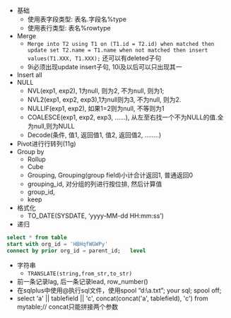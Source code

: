 - 基础
  - 使用表字段类型: 表名.字段名%type
  - 使用表行类型: 表名%rowtype
- Merge
  - `Merge into T2 using T1 on (T1.id = T2.id) when matched then update set T2.name = T1.name when not matched then insert values(T1.XXX, T1.XXX);`  还可以有deleted子句
  - 9i必须出现update insert子句, 10i及以后可以只出现其一
- Insert all
- NULL
  - NVL(exp1, exp2), 1为null, 则为2, 不为null, 则为1; 
  - NVL2(exp1, exp2, exp3),1为null则为3, 不为null, 则为2.  
  - NULLIF(exp1, exp2), 如果1=2则为null, 不等则为1
  - COALESCE(exp1, exp2, exp3, ……), 从左至右找一个不为NULL的值.全为null,则为NULL
  - Decode(条件, 值1, 返回值1, 值2, 返回值2, ……..)
- Pivot进行行转列(11g)
- Group by 
  - Rollup
  - Cube
  - Grouping, Grouping(group field)小计合计返回1, 普通返回0
  - grouping_id, 对分组的列进行按位排, 然后计算值
  - group_id,
  - keep
- 格式化
  - TO_DATE(SYSDATE, ‘yyyy-MM-dd HH:mm:ss’)
- 递归
~~~ sql
select * from table 
start with org_id = 'HBHqfWGWPy' 
connect by prior org_id = parent_id;   level
~~~
- 字符串
  - `TRANSLATE(string,from_str,to_str)`
- 前一条记录lag, 后一条记录lead, row_number()
- 在sqlplus中使用@执行sql文件，使用spool “d:\a.txt”; your sql; spool off;
- select 'a' || tablefield || 'c', concat(concat('a', tablefield), 'c') from mytable;// concat只能拼接两个参数